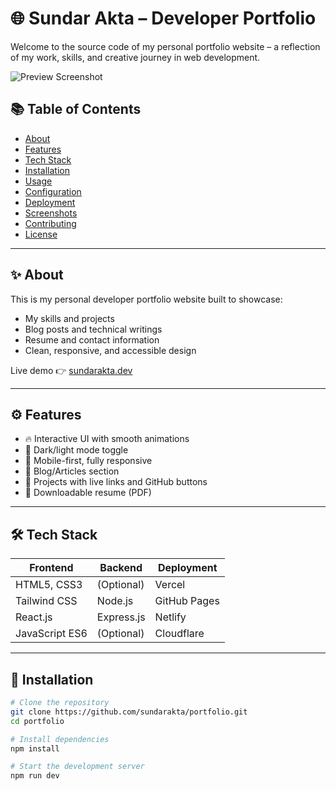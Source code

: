 # 🌐 Sundar Akta – Developer Portfolio

Welcome to the source code of my personal portfolio website – a reflection of my work, skills, and creative journey in web development.

![Preview Screenshot](./screenshot.png)

## 📚 Table of Contents

- [About](#about)
- [Features](#features)
- [Tech Stack](#tech-stack)
- [Installation](#installation)
- [Usage](#usage)
- [Configuration](#configuration)
- [Deployment](#deployment)
- [Screenshots](#screenshots)
- [Contributing](#contributing)
- [License](#license)

---

## ✨ About

This is my personal developer portfolio website built to showcase:

- My skills and projects
- Blog posts and technical writings
- Resume and contact information
- Clean, responsive, and accessible design

Live demo 👉 [sundarakta.dev](https://sundarakta.dev)

---

## ⚙️ Features

- 🔥 Interactive UI with smooth animations
- 🌙 Dark/light mode toggle
- 📱 Mobile-first, fully responsive
- 📰 Blog/Articles section
- 🧠 Projects with live links and GitHub buttons
- 📄 Downloadable resume (PDF)

---

## 🛠 Tech Stack

| Frontend       | Backend    | Deployment   |
| -------------- | ---------- | ------------ |
| HTML5, CSS3    | (Optional) | Vercel       |
| Tailwind CSS   | Node.js    | GitHub Pages |
| React.js       | Express.js | Netlify      |
| JavaScript ES6 | (Optional) | Cloudflare   |

---

## 🚀 Installation

```bash
# Clone the repository
git clone https://github.com/sundarakta/portfolio.git
cd portfolio

# Install dependencies
npm install

# Start the development server
npm run dev
```
